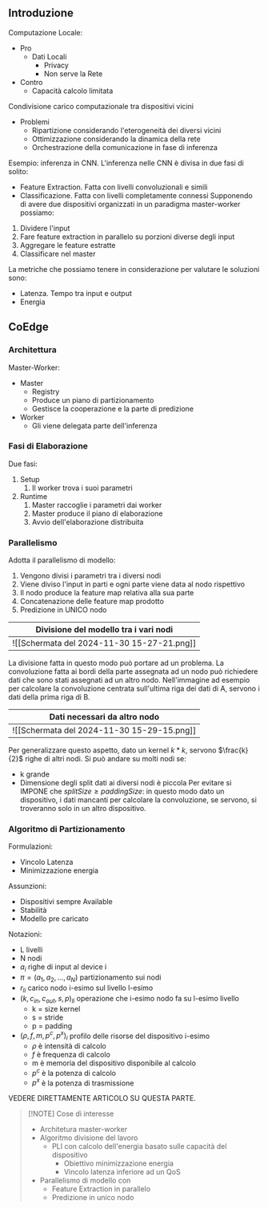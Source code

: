 ## Introduzione

Computazione Locale:
- Pro
	- Dati Locali
		- Privacy
		- Non serve la Rete
- Contro
	- Capacità calcolo limitata

Condivisione carico computazionale tra dispositivi vicini
- Problemi
	- Ripartizione considerando l'eterogeneità dei diversi vicini
	- Ottimizzazione considerando la dinamica della rete
	- Orchestrazione della comunicazione in fase di inferenza

Esempio: inferenza in CNN.
L'inferenza nelle CNN è divisa in due fasi di solito:
- Feature Extraction. Fatta con livelli convoluzionali e simili
- Classificazione. Fatta con livelli completamente connessi
Supponendo di avere due dispositivi organizzati in un paradigma master-worker possiamo:
1. Dividere l'input
2. Fare feature extraction in parallelo su porzioni diverse degli input
3. Aggregare le feature estratte
4. Classificare nel master

La metriche che possiamo tenere in considerazione per valutare le soluzioni sono:
- Latenza. Tempo tra input e output
- Energia

## CoEdge
### Architettura
Master-Worker:
- Master
	- Registry
	- Produce un piano di partizionamento
	- Gestisce la cooperazione e la parte di predizione
- Worker
	- Gli viene delegata parte dell'inferenza

### Fasi di Elaborazione
Due fasi:
1. Setup
	1. Il worker trova i suoi parametri
2. Runtime
	1. Master raccoglie i parametri dai worker
	2. Master produce il piano di elaborazione
	3. Avvio dell'elaborazione distribuita

### Parallelismo
Adotta il parallelismo di modello:
1. Vengono divisi i parametri tra i diversi nodi
2. Viene diviso l'input in parti e ogni parte viene data al nodo rispettivo
3. Il nodo produce la feature map relativa alla sua parte
4. Concatenazione delle feature map prodotto
5. Predizione in UNICO nodo

| Divisione del modello tra i vari nodi      |
| ------------------------------------------ |
| ![[Schermata del 2024-11-30 15-27-21.png]] |

La divisione fatta in questo modo può portare ad un problema. La convoluzione fatta ai bordi della parte assegnata ad un nodo può richiedere dati che sono stati assegnati ad un altro nodo. Nell'immagine ad esempio per calcolare la convoluzione centrata sull'ultima riga dei dati di A, servono i dati della prima riga di B.

| Dati necessari da altro nodo               |
| ------------------------------------------ |
| ![[Schermata del 2024-11-30 15-29-15.png]] |
Per generalizzare questo aspetto, dato un kernel $k * k$, servono $\frac{k}{2}$ righe di altri nodi.
Si può andare su molti nodi se:
- k grande
- Dimensione degli split dati ai diversi nodi è piccola
Per evitare si IMPONE che $splitSize \geq paddingSize$: in questo modo dato un dispositivo, i dati mancanti per calcolare la convoluzione, se servono, si troveranno solo in un altro dispositivo.

### Algoritmo di Partizionamento
Formulazioni:
- Vincolo Latenza
- Minimizzazione energia

Assunzioni:
- Dispositivi sempre Available
- Stabilità
- Modello pre caricato

Notazioni:
- L livelli
- N nodi
- $a_i$ righe di input al device i
- $\pi = (a_1, a_2, ..., a_N)$ partizionamento sui nodi
- $r_{li}$ carico nodo i-esimo sul livello l-esimo
- $(k, c_{in}, c_{out}, s, p)_{li}$ operazione che i-esimo nodo fa su l-esimo livello
	- k = size kernel
	- s = stride
	- p = padding
- $(\rho, f, m, p^c, p^x)_{i}$ profilo delle risorse del dispositivo i-esimo
	- $\rho$ è intensità di calcolo
	- $f$ è frequenza di calcolo
	- m è memoria del dispositivo disponibile al calcolo
	- $p^c$ è la potenza di calcolo
	- $p^x$ è la potenza di trasmissione

VEDERE DIRETTAMENTE ARTICOLO SU QUESTA PARTE.



> [!NOTE] Cose di interesse
> - Architetura master-worker
> - Algoritmo divisione del lavoro
> 	- PLI con calcolo dell'energia basato sulle capacità del dispositivo
> 		- Obiettivo minimizzazione energia
> 		- Vincolo latenza inferiore ad un QoS
> - Parallelismo di modello con
> 	- Feature Extraction in parallelo
> 	- Predizione in unico nodo



